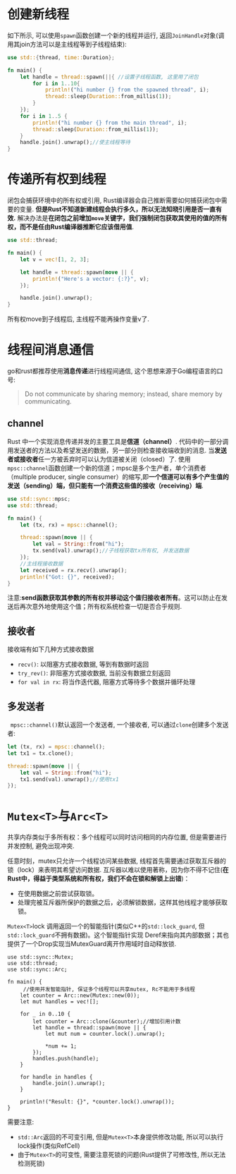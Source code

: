 # 创建新线程
如下所示, 可以使用`spawn`函数创建一个新的线程并运行, 返回`JoinHandle`对象(调用其join方法可以是主线程等到子线程结束):
```rust
use std::{thread, time::Duration};

fn main() {
    let handle = thread::spawn(||{ //设置子线程函数, 这里用了闭包
        for i in 1..10{
            println!("hi number {} from the spawned thread", i);
            thread::sleep(Duration::from_millis(1));
        }
    });
    for i in 1..5 {
        println!("hi number {} from the main thread", i);
        thread::sleep(Duration::from_millis(1));
    }
    handle.join().unwrap();//使主线程等待
}
```

# 传递所有权到线程
闭包会捕获环境中的所有权或引用, Rust编译器会自己推断需要如何捕获闭包中需要的变量. **但是Rust不知道新建线程会执行多久，所以无法知晓引用是否一直有效.**
解决办法是**在闭包之前增加`move`关键字，我们强制闭包获取其使用的值的所有权，而不是任由Rust编译器推断它应该借用值**.
```rust
use std::thread;

fn main() {
    let v = vec![1, 2, 3];

    let handle = thread::spawn(move || {
        println!("Here's a vector: {:?}", v);
    });

    handle.join().unwrap();
}
```
所有权move到子线程后, 主线程不能再操作变量v了.

# 线程间消息通信
go和rust都推荐使用**消息传递**进行线程间通信,  这个思想来源于Go编程语言的口号:
>Do not communicate by sharing memory; instead, share memory by communicating.

## channel
Rust 中一个实现消息传递并发的主要工具是**信道（channel）**. 代码中的一部分调用发送者的方法以及希望发送的数据，另一部分则检查接收端收到的消息. 当**发送者或接收者**任一方被丢弃时可以认为信道被关闭（closed）了.
使用`mpsc::channel`函数创建一个新的信道；mpsc是多个生产者，单个消费者（multiple producer, single consumer）的缩写,即**一个信道可以有多个产生值的发送（sending）端，但只能有一个消费这些值的接收（receiving）端**. 
```rust
use std::sync::mpsc;
use std::thread;

fn main() {
    let (tx, rx) = mpsc::channel();

    thread::spawn(move || {
        let val = String::from("hi");
        tx.send(val).unwrap();//子线程获取tx所有权, 并发送数据
    });
    //主线程接收数据
    let received = rx.recv().unwrap();
    println!("Got: {}", received);
}
```
注意:**send函数获取其参数的所有权并移动这个值归接收者所有**。这可以防止在发送后再次意外地使用这个值；所有权系统检查一切是否合乎规则.

## 接收者
接收端有如下几种方式接收数据
* `recv()`: 以阻塞方式接收数据, 等到有数据时返回
* `try_rev()`: 非阻塞方式接收数据, 当前没有数据立刻返回
* `for val in rx`: 将当作迭代器, 阻塞方式等待多个数据并循环处理

## 多发送者
` mpsc::channel()`默认返回一个发送者, 一个接收者, 可以通过`clone`创建多个发送者:
```rust
let (tx, rx) = mpsc::channel();
let tx1 = tx.clone();

thread::spawn(move || {
    let val = String::from("hi");
    tx1.send(val).unwrap();//使用tx1
});
```

# `Mutex<T>`与`Arc<T>`
共享内存类似于多所有权：多个线程可以同时访问相同的内存位置, 但是需要进行并发控制, 避免出现冲突.

任意时刻，mutex只允许一个线程访问某些数据, 线程首先需要通过获取互斥器的 锁（lock）来表明其希望访问数据.
互斥器以难以使用著称，因为你不得不记住(**在Rust中，得益于类型系统和所有权，我们不会在锁和解锁上出错**)：
* 在使用数据之前尝试获取锁。
* 处理完被互斥器所保护的数据之后，必须解锁数据，这样其他线程才能够获取锁。

`Mutex<T>`lock 调用返回一个的智能指针(类似C++的`std::lock_guard`, 但`std::lock_guard`不拥有数据)。这个智能指针实现 Deref来指向其内部数据；其也提供了一个Drop实现当MutexGuard离开作用域时自动释放锁.
```
use std::sync::Mutex;
use std::thread;
use std::sync::Arc;

fn main() {
     //使用并发智能指针, 保证多个线程可以共享mutex, Rc不能用于多线程
    let counter = Arc::new(Mutex::new(0));
    let mut handles = vec![];

    for _ in 0..10 {
        let counter = Arc::clone(&counter);//增加引用计数
        let handle = thread::spawn(move || {
            let mut num = counter.lock().unwrap();

            *num += 1;
        });
        handles.push(handle);
    }

    for handle in handles {
        handle.join().unwrap();
    }

    println!("Result: {}", *counter.lock().unwrap());
}
```
需要注意:
* `std::Arc`返回的不可变引用, 但是`Mutex<T>`本身提供修改功能, 所以可以执行lock操作(类似RefCell)
* 由于`Mutex<T>`的可变性, 需要注意死锁的问题(Rust提供了可修改性, 所以无法检测死锁)

